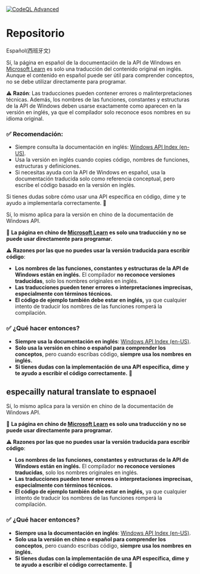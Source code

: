 [![CodeQL Advanced](https://github.com/ewdlop/Repositorio/actions/workflows/codeql.yml/badge.svg)](https://github.com/ewdlop/Repositorio/actions/workflows/codeql.yml)

# Repositorio
Español(西班牙文) 


Sí, la página en español de la documentación de la API de Windows en [Microsoft Learn](https://learn.microsoft.com/es-mx/windows/win32/apiindex/windows-api-list) es solo una traducción del contenido original en inglés. Aunque el contenido en español puede ser útil para comprender conceptos, no se debe utilizar directamente para programar.  

⚠️ **Razón**: Las traducciones pueden contener errores o malinterpretaciones técnicas. Además, los nombres de las funciones, constantes y estructuras de la API de Windows deben usarse exactamente como aparecen en la versión en inglés, ya que el compilador solo reconoce esos nombres en su idioma original.  

### ✅ **Recomendación**:
- Siempre consulta la documentación en inglés: [Windows API Index (en-US)](https://learn.microsoft.com/en-us/windows/win32/apiindex/windows-api-list).
- Usa la versión en inglés cuando copies código, nombres de funciones, estructuras y definiciones.
- Si necesitas ayuda con la API de Windows en español, usa la documentación traducida solo como referencia conceptual, pero escribe el código basado en la versión en inglés.  

Si tienes dudas sobre cómo usar una API específica en código, dime y te ayudo a implementarla correctamente. 🚀


Sí, lo mismo aplica para la versión en chino de la documentación de Windows API.  

📌 **La página en chino de [Microsoft Learn](https://learn.microsoft.com/zh-cn/windows/win32/apiindex/windows-api-list) es solo una traducción y no se puede usar directamente para programar.**  

⚠️ **Razones por las que no puedes usar la versión traducida para escribir código**:  
- **Los nombres de las funciones, constantes y estructuras de la API de Windows están en inglés.** El compilador **no reconoce versiones traducidas**, solo los nombres originales en inglés.  
- **Las traducciones pueden tener errores o interpretaciones imprecisas, especialmente con términos técnicos.**  
- **El código de ejemplo también debe estar en inglés,** ya que cualquier intento de traducir los nombres de las funciones romperá la compilación.  

### ✅ **¿Qué hacer entonces?**  
- **Siempre usa la documentación en inglés**: [Windows API Index (en-US)](https://learn.microsoft.com/en-us/windows/win32/apiindex/windows-api-list).  
- **Solo usa la versión en chino o español para comprender los conceptos**, pero cuando escribas código, **siempre usa los nombres en inglés.**  
- **Si tienes dudas con la implementación de una API específica, dime y te ayudo a escribir el código correctamente.** 🚀

## especailly natural translate to espnaoel

Sí, lo mismo aplica para la versión en chino de la documentación de Windows API.  

📌 **La página en chino de [Microsoft Learn](https://learn.microsoft.com/zh-cn/windows/win32/apiindex/windows-api-list) es solo una traducción y no se puede usar directamente para programar.**  

⚠️ **Razones por las que no puedes usar la versión traducida para escribir código**:  
- **Los nombres de las funciones, constantes y estructuras de la API de Windows están en inglés.** El compilador **no reconoce versiones traducidas**, solo los nombres originales en inglés.  
- **Las traducciones pueden tener errores o interpretaciones imprecisas, especialmente con términos técnicos.**  
- **El código de ejemplo también debe estar en inglés,** ya que cualquier intento de traducir los nombres de las funciones romperá la compilación.  

### ✅ **¿Qué hacer entonces?**  
- **Siempre usa la documentación en inglés**: [Windows API Index (en-US)](https://learn.microsoft.com/en-us/windows/win32/apiindex/windows-api-list).  
- **Solo usa la versión en chino o español para comprender los conceptos**, pero cuando escribas código, **siempre usa los nombres en inglés.**  
- **Si tienes dudas con la implementación de una API específica, dime y te ayudo a escribir el código correctamente.** 🚀
